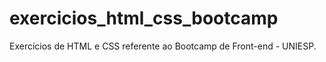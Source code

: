 # exercicios_html_css_bootcamp
Exercícios de HTML e CSS referente ao Bootcamp de Front-end - UNIESP.
